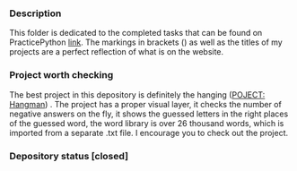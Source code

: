 ### Description

This folder is dedicated to the completed tasks that can be found on PracticePython [link](https://www.practicepython.org). The markings in brackets () as well as the titles of my projects are a perfect reflection of what is on the website. 

### Project worth checking

The best project in this depository is definitely the hanging ([POJECT: Hangman](https://github.com/8uziak/LearningPythonBasics/blob/main/030.%20Hangman%20Game%20(exercises%20030%2C%20031%2C%20032)%20.ipynb)) . The project has a proper visual layer, it checks the number of negative answers on the fly, it shows the guessed letters in the right places of the guessed word, the word library is over 26 thousand words, which is imported from a separate .txt file. I encourage you to check out the project. 

### Depository status [closed]
